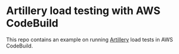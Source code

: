 # Artillery load testing with AWS CodeBuild

This repo contains an example on running [Artillery](https://artillery.io/) load tests in AWS CodeBuild.
